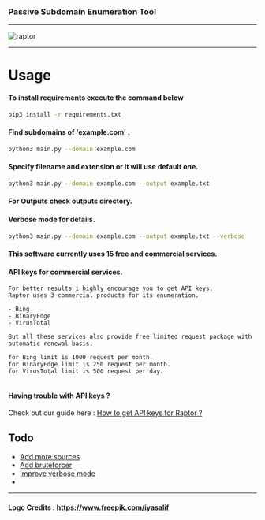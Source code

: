 ### Passive Subdomain Enumeration Tool
---
![raptor](https://user-images.githubusercontent.com/39130214/110909816-fc04c180-8329-11eb-9344-d06f25458f61.png)

---

# Usage
#### To install requirements execute the command below

```sh
pip3 install -r requirements.txt  
```

#### Find subdomains of 'example.com' . 
```sh
python3 main.py --domain example.com  
```

#### Specify filename and extension  or it will use default one.

```sh
python3 main.py --domain example.com --output example.txt  
```
#### For Outputs check outputs directory.


#### Verbose mode for details.

```sh
python3 main.py --domain example.com --output example.txt --verbose
```
#### This software currently uses 15 free and commercial services.

#### API keys for commercial services.

```
For better results i highly encourage you to get API keys.
Raptor uses 3 commercial products for its enumeration.

- Bing
- BinaryEdge
- VirusTotal

But all these services also provide free limited request package with automatic renewal basis.

for Bing limit is 1000 request per month.
for BinaryEdge limit is 250 request per month. 
for VirusTotal limit is 500 request per day.


```
#### Having trouble with API keys ?
Check out our guide here :
[ How to get API keys for Raptor ? ](https://github.com/HJ23/Raptor/wiki)



## Todo
- [ Add more sources ]()
- [ Add bruteforcer ]()
- [ Improve verbose mode ]()
- [  ]()

----
#### Logo Credits : https://www.freepik.com/iyasalif

